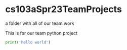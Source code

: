# cs103aSpr23TeamProjects
a folder with all of our team work 

This is for our team python project

``` python
print('hello world')
```

